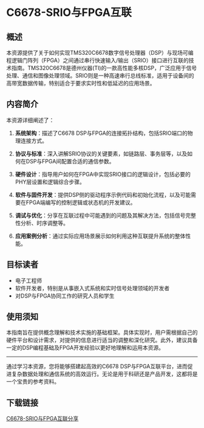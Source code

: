 # C6678-SRIO与FPGA互联

## 概述

本资源提供了关于如何实现TMS320C6678数字信号处理器（DSP）与现场可编程逻辑门阵列（FPGA）之间通过串行快速输入/输出（SRIO）接口进行互联的技术指南。TMS320C6678是德州仪器(TI)的一款高性能多核DSP，广泛应用于信号处理、通信和图像处理领域。SRIO则是一种高速串行总线标准，适用于设备间的高带宽数据传输，特别适合于要求实时性和低延迟的应用场景。

## 内容简介

本资源详细阐述了：

1. **系统架构**：描述了C6678 DSP与FPGA的连接拓扑结构，包括SRIO端口的物理连接方式。
   
2. **协议与标准**：深入讲解SRIO协议的关键要素，如链路层、事务层等，以及如何在DSP与FPGA间配置合适的通信参数。

3. **硬件设计**：指导用户如何在FPGA中实现SRIO接口的逻辑设计，包括必要的PHY层设置和逻辑综合步骤。

4. **软件与固件开发**：提供DSP侧的驱动程序示例代码和初始化流程，以及可能需要在FPGA端编写的控制逻辑或状态机的开发建议。

5. **调试与优化**：分享在互联过程中可能遇到的问题及其解决方法，包括信号完整性分析、时序调整等。

6. **应用案例分析**：通过实际应用场景展示如何利用这种互联提升系统的整体性能。

## 目标读者

- 电子工程师
- 软件开发者，特别是从事嵌入式系统和实时信号处理领域的开发者
- 对DSP与FPGA协同工作的研究人员和学生

## 使用须知

本指南旨在提供概念理解和技术实施的基础框架。具体实现时，用户需根据自己的硬件平台和设计需求，对提供的信息进行适当的调整和深化研究。此外，建议具备一定的DSP编程基础及FPGA开发经验以更好地理解和运用本资源。

---

通过学习本资源，您将能够搭建起高效的C6678 DSP与FPGA互联平台，进而促进复杂数据处理和通信系统的高效运行。无论是用于科研还是产品开发，这都将是一个宝贵的参考资料。

## 下载链接

[C6678-SRIO与FPGA互联分享](https://pan.quark.cn/s/7d6d94015f78)